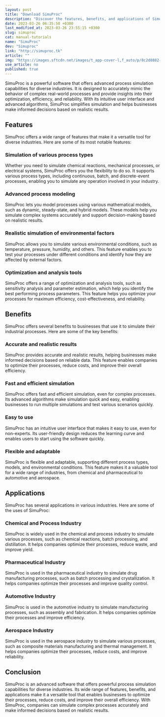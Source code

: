 ```yaml
---
layout: post
title: "Download SimuProc"
description: "Discover the features, benefits, and applications of SimuProc, an advanced software for accurate simulation of complex industrial processes."
date: 2023-03-26 06:35:50 +0300
last_modified_at: 2023-03-26 23:55:15 +0300
slug: simuproc
cat: manual-tutorials
name: "SimuProc"
dev: "Simuproc"
link: "http://simuproc.tk"
article: ""
img: "https://images.sftcdn.net/images/t_app-cover-l,f_auto/p/8c2d8882-9a63-11e6-a90d-00163ed833e7/2230962081/simuproc-screenshot.jpg"
use_article: no
published: true
---
```



SimuProc is a powerful software that offers advanced process simulation capabilities for diverse industries. It is designed to accurately mimic the behavior of complex real-world processes and provide insights into their optimization, efficiency, and reliability. With its intuitive user interface and advanced algorithms, SimuProc simplifies simulation and helps businesses make informed decisions based on realistic results.

## Features

SimuProc offers a wide range of features that make it a versatile tool for diverse industries. Here are some of its most notable features:

### Simulation of various process types

Whether you need to simulate chemical reactions, mechanical processes, or electrical systems, SimuProc offers you the flexibility to do so. It supports various process types, including continuous, batch, and discrete-event processes, enabling you to simulate any operation involved in your industry.

### Advanced process modeling

SimuProc lets you model processes using various mathematical models, such as dynamic, steady-state, and hybrid models. These models help you simulate complex systems accurately and support decision-making based on realistic results.

### Realistic simulation of environmental factors

SimuProc allows you to simulate various environmental conditions, such as temperature, pressure, humidity, and others. This feature enables you to test your processes under different conditions and identify how they are affected by external factors.

### Optimization and analysis tools

SimuProc offers a range of optimization and analysis tools, such as sensitivity analysis and parameter estimation, which help you identify the best performing process parameters. This feature helps you optimize your processes for maximum efficiency, cost-effectiveness, and reliability.

## Benefits

SimuProc offers several benefits to businesses that use it to simulate their industrial processes. Here are some of the key benefits:

### Accurate and realistic results

SimuProc provides accurate and realistic results, helping businesses make informed decisions based on reliable data. This feature enables companies to optimize their processes, reduce costs, and improve their overall efficiency.

### Fast and efficient simulation

SimuProc offers fast and efficient simulation, even for complex processes. Its advanced algorithms make simulation quick and easy, enabling businesses to run multiple simulations and test various scenarios quickly.

### Easy to use

SimuProc has an intuitive user interface that makes it easy to use, even for non-experts. Its user-friendly design reduces the learning curve and enables users to start using the software quickly.

### Flexible and adaptable

SimuProc is flexible and adaptable, supporting different process types, models, and environmental conditions. This feature makes it a valuable tool for a wide range of industries, from chemical and pharmaceutical to automotive and aerospace.

## Applications

SimuProc has several applications in various industries. Here are some of the uses of SimuProc:

### Chemical and Process Industry

SimuProc is widely used in the chemical and process industry to simulate various processes, such as chemical reactions, batch processing, and distillation. It helps companies optimize their processes, reduce waste, and improve yield.

### Pharmaceutical Industry

SimuProc is used in the pharmaceutical industry to simulate drug manufacturing processes, such as batch processing and crystallization. It helps companies optimize their processes and improve quality control.

### Automotive Industry

SimuProc is used in the automotive industry to simulate manufacturing processes, such as assembly and fabrication. It helps companies optimize their processes and improve efficiency.

### Aerospace Industry

SimuProc is used in the aerospace industry to simulate various processes, such as composite materials manufacturing and thermal management. It helps companies optimize their processes, reduce costs, and improve reliability.

## Conclusion

SimuProc is an advanced software that offers powerful process simulation capabilities for diverse industries. Its wide range of features, benefits, and applications make it a versatile tool that enables businesses to optimize their processes, reduce costs, and improve their overall efficiency. With SimuProc, companies can simulate complex processes accurately and make informed decisions based on realistic results.